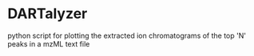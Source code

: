 # DARTalyzer
python script for plotting the extracted ion chromatograms of the top 'N' peaks in a mzML text file


